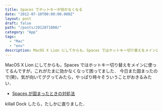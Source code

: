 ```yaml
---
title: Spaces でホットキーが効かなくなる
date: "2012-07-10T00:00:00.000Z"
layout: post
draft: false
path: "/posts/2012071000/"
category: "App"
tags:
  - "Mac"
  - "env"
description: MacOS X Lion にしてからも，Spaces ではホットキー切り替えをメインに使ってるんですが，これがたまに効かなくなって困ってました．
---
```

MacOS X Lion にしてからも，Spaces ではホットキー切り替えをメインに使ってるんですが，これがたまに効かなくなって困ってました．
今日また固まったので(笑)，気が向いてググってみたら，やっぱり時々そういうことがおきるみたい．

* [Spaces が固まったときの対処法](http://1-byte.jp/2010/09/12/bug_of_spaces/)

killall Dock したら，たしかに直りました．
